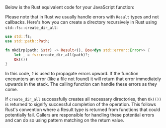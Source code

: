 Below is the Rust equivalent code for your JavaScript function: 

Please note that in Rust we usually handle errors with `Result` types and not callbacks. Here's how you can create a directory recursively in Rust using `std::fs::create_dir_all`:
```rust
use std::fs;
use std::path::Path;

fn mkdirp(path: &str) -> Result<(), Box<dyn std::error::Error>> {
    let _ = fs::create_dir_all(path)?;
    Ok(())
}
```
In this code, `?` is used to propagate errors upward. If the function encounters an error (like a file not found) it will return that error immediately upwards in the stack. The calling function can handle these errors as they come. 

If `create_dir_all` successfully creates all necessary directories, then `Ok(())` is returned to signify successful completion of the operation. This follows Rust's convention where a Result type is returned from functions that could potentially fail. Callers are responsible for handling these potential errors and can do so using pattern matching on the return value.

